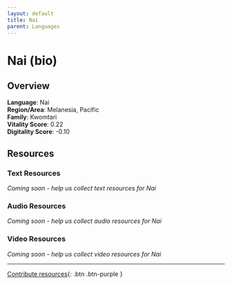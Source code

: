 ```yaml
---
layout: default
title: Nai
parent: Languages
---
```


# Nai (bio)

## Overview

**Language**: Nai  
**Region/Area**: Melanesia, Pacific  
**Family**: Kwomtari  
**Vitality Score**: 0.22  
**Digitality Score**: -0.10  

## Resources

### Text Resources
*Coming soon - help us collect text resources for Nai*

### Audio Resources
*Coming soon - help us collect audio resources for Nai*

### Video Resources
*Coming soon - help us collect video resources for Nai*

---

[Contribute resources](https://fairtrain.github.io/){: .btn .btn-purple }
